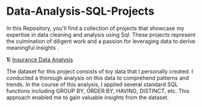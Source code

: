 # Data-Analysis-SQL-Projects

In this Repository, you'll find a collection of projects that showcase my expertise in data cleaning and analysis using Sql. These projects represent the culmination of diligent work and a passion for leveraging data to derive meaningful insights .

**1**) [Insurance Data Analysis]([https://github.com/Niha-analytics/Projects-on-data-analysis-and-model-building/tree/main/Extraalean%2Banalysis%20and%20predictive%20model%20building](https://github.com/Niha-analytics/Data-Analysis-SQL-Projects/tree/main/Insurance%20Analysis.)https://github.com/Niha-analytics/Data-Analysis-SQL-Projects/tree/main/Insurance%20Analysis.)

The dataset for this project consists of toy data that I personally created. I conducted a thorough analysis on this data to comprehend patterns and trends. In the course of this analysis, I applied several standard SQL functions including GROUP BY, ORDER BY, HAVING, DISTINCT, etc. This approach enabled me to gain valuable insights from the dataset.
